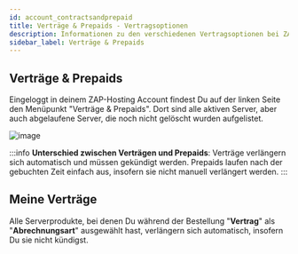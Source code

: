 ```yaml
---
id: account_contractsandprepaid
title: Verträge & Prepaids - Vertragsoptionen
description: Informationen zu den verschiedenen Vertragsoptionen bei ZAP-Hosting Vertrag und Prepaid - ZAP-Hosting.com Dokumentationen
sidebar_label: Verträge & Prepaids
---
```


## Verträge & Prepaids
Eingeloggt in deinem ZAP-Hosting Account findest Du auf der linken Seite den Menüpunkt "Verträge & Prepaids". Dort sind alle aktiven Server, aber auch abgelaufene Server, die noch nicht gelöscht wurden aufgelistet.


![image](https://user-images.githubusercontent.com/61953937/159140760-b7cb7f67-599d-4383-8e39-37cbc94a557b.png)

:::info
**Unterschied zwischen Verträgen und Prepaids**: Verträge verlängern sich automatisch und müssen gekündigt werden. Prepaids laufen nach der gebuchten Zeit einfach aus, insofern sie nicht manuell verlängert werden.
:::


## Meine Verträge
Alle Serverprodukte, bei denen Du während der Bestellung "**Vertrag**" als "**Abrechnungsart**" ausgewählt hast, verlängern sich automatisch, insofern Du sie nicht kündigst.
